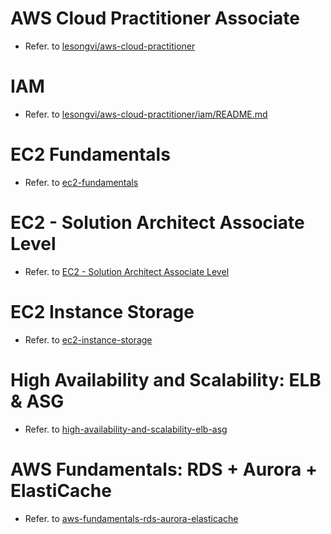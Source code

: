 <!--
 Copyright 2024 lesongvi

 Licensed under the Apache License, Version 2.0 (the "License");
 you may not use this file except in compliance with the License.
 You may obtain a copy of the License at

     https://www.apache.org/licenses/LICENSE-2.0

 Unless required by applicable law or agreed to in writing, software
 distributed under the License is distributed on an "AS IS" BASIS,
 WITHOUT WARRANTIES OR CONDITIONS OF ANY KIND, either express or implied.
 See the License for the specific language governing permissions and
 limitations under the License.
-->

# AWS Cloud Practitioner Associate

- Refer. to [lesongvi/aws-cloud-practitioner](https://github.com/lesongvi/aws-cloud-practitioner)

# IAM

- Refer. to [lesongvi/aws-cloud-practitioner/iam/README.md](https://github.com/lesongvi/aws-cloud-practitioner/iam/README.md)

# EC2 Fundamentals

- Refer. to [ec2-fundamentals](/ec2-fundamentals)

# EC2 - Solution Architect Associate Level

- Refer. to [EC2 - Solution Architect Associate Level](/ec2-saa-level)

# EC2 Instance Storage

- Refer. to [ec2-instance-storage](/ec2-instance-storage)

# High Availability and Scalability: ELB & ASG

- Refer. to [high-availability-and-scalability-elb-asg](/high-availability-and-scalability-elb-asg)

# AWS Fundamentals: RDS + Aurora + ElastiCache

- Refer. to [aws-fundamentals-rds-aurora-elasticache](/aws-fundamentals-rds-aurora-elasticache)
